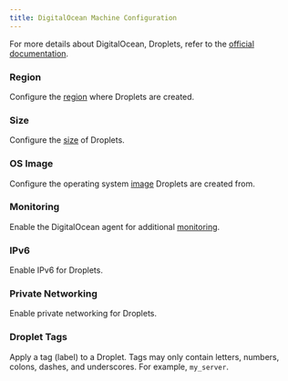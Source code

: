 ```yaml
---
title: DigitalOcean Machine Configuration
---
```


<head>
  <link rel="canonical" href="https://ranchermanager.docs.rancher.com/reference-guides/cluster-configuration/downstream-cluster-configuration/machine-configuration/digitalocean"/>
</head>

For more details about DigitalOcean, Droplets, refer to the [official documentation](https://docs.digitalocean.com/products/compute/).

### Region

Configure the [region](https://docs.digitalocean.com/glossary/region/) where Droplets are created.

### Size

Configure the [size](https://docs.digitalocean.com/products/droplets/resources/choose-plan/) of Droplets.

### OS Image

Configure the operating system [image](https://docs.digitalocean.com/products/images/) Droplets are created from.

### Monitoring

Enable the DigitalOcean agent for additional [monitoring](https://docs.digitalocean.com/products/monitoring/).

### IPv6

Enable IPv6 for Droplets.

### Private Networking

Enable private networking for Droplets.

### Droplet Tags

Apply a tag (label) to a Droplet. Tags may only contain letters, numbers, colons, dashes, and underscores. For example, `my_server`.

